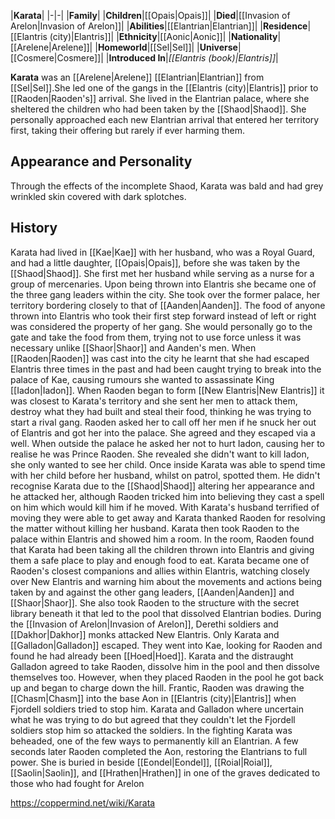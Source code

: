 |**Karata**|
|-|-|
|**Family**|
|**Children**|[[Opais\|Opais]]|
|**Died**|[[Invasion of Arelon\|Invasion of Arelon]]|
|**Abilities**|[[Elantrian\|Elantrian]]|
|**Residence**|[[Elantris (city)\|Elantris]]|
|**Ethnicity**|[[Aonic\|Aonic]]|
|**Nationality**|[[Arelene\|Arelene]]|
|**Homeworld**|[[Sel\|Sel]]|
|**Universe**|[[Cosmere\|Cosmere]]|
|**Introduced In**|*[[Elantris (book)\|Elantris]]*|

**Karata** was an [[Arelene\|Arelene]] [[Elantrian\|Elantrian]] from [[Sel\|Sel]].She led one of the gangs in the [[Elantris (city)\|Elantris]] prior to [[Raoden\|Raoden's]] arrival. She lived in the Elantrian palace, where she sheltered the children who had been taken by the [[Shaod\|Shaod]].
She personally approached each new Elantrian arrival that entered her territory first, taking their offering but rarely if ever harming them.

## Appearance and Personality
Through the effects of the incomplete Shaod, Karata was bald and had grey wrinkled skin covered with dark splotches.

## History
Karata had lived in [[Kae\|Kae]] with her husband, who was a Royal Guard, and had a little daughter, [[Opais\|Opais]], before she was taken by the [[Shaod\|Shaod]]. She first met her husband while serving as a nurse for a group of mercenaries. Upon being thrown into Elantris she became one of the three gang leaders within the city. She took over the former palace, her territory bordering closely to that of [[Aanden\|Aanden]]. The food of anyone thrown into Elantris who took their first step forward instead of left or right was considered the property of her gang. She would personally go to the gate and take the food from them, trying not to use force unless it was necessary unlike [[Shaor\|Shaor]] and Aanden's men.
When [[Raoden\|Raoden]] was cast into the city he learnt that she had escaped Elantris three times in the past and had been caught trying to break into the palace of Kae, causing rumours she wanted to assassinate King [[Iadon\|Iadon]]. When Raoden began to form [[New Elantris\|New Elantris]] it was closest to Karata's territory and she sent her men to attack them, destroy what they had built and steal their food, thinking he was trying to start a rival gang. Raoden asked her to call off her men if he snuck her out of Elantris and got her into the palace. She agreed and they escaped via a well. When outside the palace he asked her not to hurt Iadon, causing her to realise he was Prince Raoden. She revealed she didn't want to kill Iadon, she only wanted to see her child. Once inside Karata was able to spend time with her child before her husband, whilst on patrol, spotted them. He didn't recognise Karata due to the [[Shaod\|Shaod]] altering her appearance and he attacked her, although Raoden tricked him into believing they cast a spell on him which would kill him if he moved. With Karata's husband terrified of moving they were able to get away and Karata thanked Raoden for resolving the matter without killing her husband.
Karata then took Raoden to the palace within Elantris and showed him a room. In the room, Raoden found that Karata had been taking all the children thrown into Elantris and giving them a safe place to play and enough food to eat.
Karata became one of Raoden's closest companions and allies within Elantris, watching closely over New Elantris and warning him about the movements and actions being taken by and against the other gang leaders, [[Aanden\|Aanden]] and [[Shaor\|Shaor]].
She also took Raoden to the structure with the secret library beneath it that led to the pool that dissolved Elantrian bodies.
During the [[Invasion of Arelon\|Invasion of Arelon]], Derethi soldiers and [[Dakhor\|Dakhor]] monks attacked New Elantris. Only Karata and [[Galladon\|Galladon]] escaped. They went into Kae, looking for Raoden and found he had already been [[Hoed\|Hoed]]. Karata and the distraught Galladon agreed to take Raoden, dissolve him in the pool and then dissolve themselves too. However, when they placed Raoden in the pool he got back up and began to charge down the hill.
Frantic, Raoden was drawing the [[Chasm\|Chasm]] into the base Aon in [[Elantris (city)\|Elantris]] when Fjordell soldiers tried to stop him. Karata and Galladon where uncertain what he was trying to do but agreed that they couldn't let the Fjordell soldiers stop him so attacked the soldiers. In the fighting Karata was beheaded, one of the few ways to permanently kill an Elantrian. A few seconds later Raoden completed the Aon, restoring the Elantrians to full power.
She is buried in beside [[Eondel\|Eondel]], [[Roial\|Roial]], [[Saolin\|Saolin]], and [[Hrathen\|Hrathen]] in one of the graves dedicated to those who had fought for Arelon 



https://coppermind.net/wiki/Karata